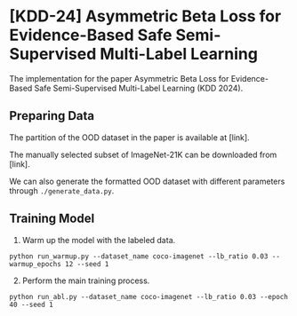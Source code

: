 # [KDD-24] Asymmetric Beta Loss for Evidence-Based Safe Semi-Supervised Multi-Label Learning

The implementation for the paper Asymmetric Beta Loss for Evidence-Based Safe Semi-Supervised Multi-Label Learning (KDD 2024).

## Preparing Data

The partition of the OOD dataset in the paper is available at [link]. 

The manually selected subset of ImageNet-21K can be downloaded from [link].

We can also generate the formatted OOD dataset with different parameters through `./generate_data.py`.

## Training Model

1. Warm up the model with the labeled data.
```
python run_warmup.py --dataset_name coco-imagenet --lb_ratio 0.03 --warmup_epochs 12 --seed 1
```

2. Perform the main training process.
```
python run_abl.py --dataset_name coco-imagenet --lb_ratio 0.03 --epoch 40 --seed 1
```